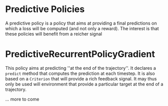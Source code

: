 # Predictive Policies

A predictive policy is a policy that aims at providing a final predictions on which a loss will be computed (and not only a reward). The interest is that these policies will benefit from a reicher signal

# PredictiveRecurrentPolicyGradient

This policy aims at predicting ''at the end of the trajectory''. It declares a `predict` method that computes the prediction at each timestep. It is also based on a `Criterion` that will provide a rich feedback signal. It may thus only be used will environment that provide a particular target at the end of a trajectory. 

... more to come

